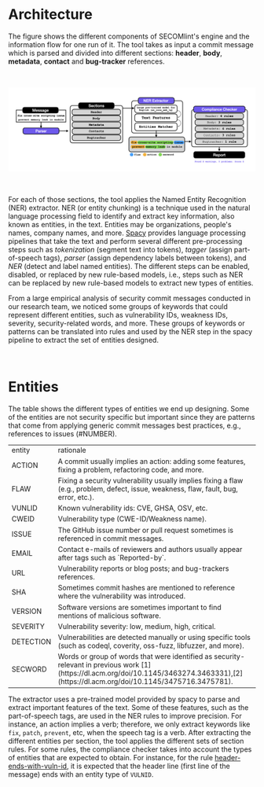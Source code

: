# Architecture

The figure shows the different components of 
SECOMlint's engine and the information flow for one run of it.
The tool takes as input a commit message which is parsed 
and divided into different sections: **header**, **body**, **metadata**,
**contact** and **bug-tracker** references.

<br>

![](assets/secomlint_arch.jpeg)

<br>

For each of those sections, the tool applies the Named Entity Recognition (NER) 
extractor. NER (or entity chunking) is a technique used in the natural 
language processing field to identify and extract key information, 
also known as entities, in the text. Entities may be organizations, 
people's names, company names, and more. [Spacy](https://spacy.io) provides
language processing pipelines that take the text and perform 
several different pre-processing steps such as *tokenization* (segment 
text into tokens), *tagger* (assign part-of-speech tags), 
*parser* (assign dependency labels between tokens), and *NER* (detect 
and label named entities). The different steps can be enabled, disabled, or 
replaced by new rule-based models, i.e., steps such as NER can 
be replaced by new rule-based models to extract new types of 
entities. 

From a large empirical analysis of security commit messages conducted in our research team,
we noticed some groups of keywords that could represent different 
entities, such as vulnerability IDs, weakness IDs, severity,
security-related words, and more. These groups of keywords or 
patterns can be translated into rules and used by the NER step 
in the spacy pipeline to extract the set of entities designed.

<br>

# Entities

The table shows the different types of entities 
we end up designing. Some of the entities are not security 
specific but important since they are patterns that come from 
applying generic commit messages best practices, e.g., references to 
issues (\#NUMBER).

<table>
	<tr>
	    <td>entity</td>
	    <td>rationale</td>
	</tr>
	<tr>
	    <td>ACTION</td>
	    <td>A commit usually implies an action: adding some features, fixing a problem, refactoring code, and more.</td>
	</tr>
	<tr>
	    <td>FLAW</td>
	    <td>Fixing a security vulnerability usually implies fixing a flaw (e.g., problem,
        defect, issue, weakness, flaw, fault, bug, error, etc.).</td>
	</tr>
	<tr>
	    <td>VUNLID</td>
	    <td>Known vulnerability ids: CVE, GHSA, OSV, etc.</td>
	</tr>
    <tr>
	    <td>CWEID</td>
	    <td>Vulnerability type (CWE-ID/Weakness name).</td>
	</tr>
    <tr>
	    <td>ISSUE</td>
	    <td>The GitHub issue number or pull request sometimes is referenced in commit messages.</td>
	</tr>
    <tr>
	    <td>EMAIL</td>
	    <td>Contact e-mails of reviewers and authors usually appear after tags such as `Reported-by`.</td>
	</tr>
    <tr>
	    <td>URL</td>
	    <td>Vulnerability reports or blog posts; and bug-trackers references.</td>
	</tr>
    <tr>
	    <td>SHA</td>
	    <td>Sometimes commit hashes are mentioned to reference where the vulnerability was introduced.</td>
	</tr>
    <tr>
	    <td>VERSION</td>
	    <td>Software versions are sometimes important to find mentions of 
        malicious software.</td>
	</tr>
    <tr>
	    <td>SEVERITY</td>
	    <td>Vulnerability severity: low, medium, high, critical.</td>
	</tr>
    <tr>
	    <td>DETECTION</td>
	    <td>Vulnerabilities are detected manually or using specific tools (such as codeql, coverity, oss-fuzz, libfuzzer, and more).</td>
	</tr>
    <tr>
	    <td>SECWORD</td>
	    <td>Words or group of words that were identified as security-relevant 
        in previous work [1](https://dl.acm.org/doi/10.1145/3463274.3463331),[2](https://dl.acm.org/doi/10.1145/3475716.3475781).</td>
	</tr>
</table>

The extractor uses a pre-trained model provided by spacy to parse and
extract important features of the text. Some of these features, such as the 
part-of-speech tags, are used in the NER rules to improve precision. For
instance, an action implies a verb; therefore, we only extract keywords
like `fix`, `patch`, `prevent`, etc, when the speech tag is a verb.
After extracting the different entities per section, the tool applies the different
sets of section rules. For some rules, 
the compliance checker takes into account the types of entities 
that are expected to obtain. For instance, for the rule [header-ends-with-vuln-id](secomlint-rules.md#header-ends-with-vuln-id),
it is expected that the header line (first line of the message) ends
with an entity type of `VULNID`.

